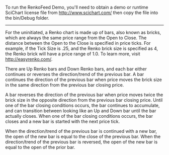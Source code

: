 To run the RenkoFeed Demo, you'll need to obtain a demo or runtime 
SciChart license file from <http://www.scichart.com/> then copy the 
file into the bin/Debug folder.

----------

For the uninitiated, a Renko chart is made up of bars, also known as
bricks, which are always the same price range from the Open to Close.
The distance between the Open to the Close is specified in price ticks.
For example, if the Tick Size is .25, and the Renko brick size is
specified as 4, the Renko brick will have a price range of 1.0.  To 
learn more, visit <http://easyrenko.com/>.

There are Up Renko bars and Down Renko bars, and each bar either
continues or reverses the direction/trend of the previous bar. A bar
continues the direction of the previous bar when price moves the brick
size in the same direction from the previous bar closing price.

A bar reverses the direction of the previous bar when price moves twice
the brick size in the opposite direction from the previous bar closing
price. Until one of the bar closing conditions occurs, the bar continues
to accumulate, and can transition between looking like an Up and Down
bar until the bar actually closes. When one of the bar closing
conditions occurs, the bar closes and a new bar is started with the next
price tick.

When the direction/trend of the previous bar is continued with a new
bar, the open of the new bar is equal to the close of the previous bar.
When the direction/trend of the previous bar is reversed, the open of
the new bar is equal to the open of the prior bar.

